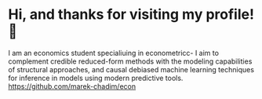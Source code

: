 # Hi, and thanks for visiting my profile! 👋
I am an economics student specialiuing in econometricc- I aim to complement credible reduced-form methods with the modeling capabilities of structural approaches, and causal debiased machine learning techniques for inference in models using modern predictive tools. https://github.com/marek-chadim/econ

 

 






